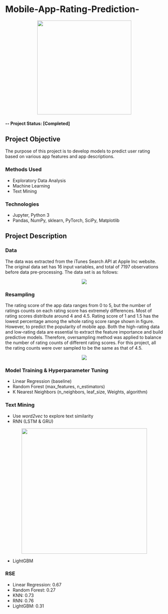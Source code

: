# Mobile-App-Rating-Prediction-

<p align="center">
  <img weight=500 height=300 src="https://user-images.githubusercontent.com/49653689/94883645-2ed09280-0439-11eb-9dbb-0684456da3ed.png">
</p>

#### -- Project Status: [Completed]

## Project Objective

The purpose of this project is to develop models to predict user rating based on various app features and app descriptions. 

### Methods Used

* Exploratory Data Analysis
* Machine Learning
* Text Mining
 
### Technologies

* Jupyter, Python 3
* Pandas, NumPy, sklearn, PyTorch, SciPy, Matplotlib

## Project Description

### Data 

The data was extracted from the iTunes Search API at Apple Inc website. The original data set has
16 input variables, and total of 7197 observations before data pre-processing. The data set is as
follows:

<p align="center">
  <img  src="https://user-images.githubusercontent.com/49653689/95031718-6af83300-0685-11eb-93ba-5b009f51c5e7.png">
</p>

### Resampling

The rating score of the app data ranges from 0 to 5, but the number of ratings counts on each rating score has extremely differences. Most of rating scores distribute around 4 and 4.5. Rating score of 1 and 1.5 has the lowest percentage among the whole rating score range shown in figure. However, to predict the popularity of mobile app. Both the high-rating data and low-rating data are essential to extract the feature importance and build predictive models. Therefore, oversampling method was applied to balance the number of rating counts of different rating scores. For this project, all the rating counts were over sampled to be the same as that of 4.5.
<p align="center">
  <img  src="https://user-images.githubusercontent.com/49653689/95032109-53ba4500-0687-11eb-9b73-95ea3945a554.png">
</p>

### Model Training & Hyperparameter Tuning

* Linear Regression (baseline)
* Random Forest (max_features, n_estimators)
* K Nearest Neighbors (n_neighbors, leaf_size, Weights, algorithm)


### Text Mining

* Use *word2vec* to explore text similarity
* RNN (LSTM & GRU)

<p align="center">
  <img  weight=600 height=400 src="https://user-images.githubusercontent.com/49653689/95033818-7fd8c480-068d-11eb-83c6-a7867d1ae577.png">
</p>

* LightGBM

### RSE 

* Linear Regression: 0.67
* Random Forest: 0.27
* KNN: 0.73
* RNN: 0.76
* LightGBM: 0.31


